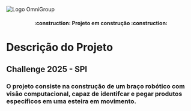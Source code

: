 ![Logo OmniGroup](C:\Users\labsfiap\Downloads\OmniGrip\images\1.png)
<h4 align="center"> 
    :construction:  Projeto em construção  :construction:
</h4>

# Descrição do Projeto
<h2>Challenge 2025 - SPI</h2>
<h3>O projeto consiste na construção de um braço robótico com visão computacional, capaz de identifcar e pegar produtos específicos em uma esteira em movimento.</h3>
